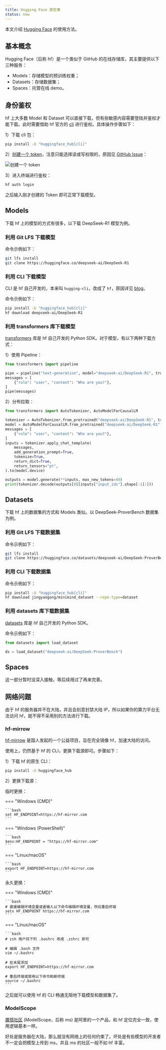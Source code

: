 ```yaml
---
title: Hugging Face 那些事
status: new
---
```


本文介绍 [Hugging Face](https://huggingface.co/) 的使用方法。

## 基本概念

Hugging Face（后称 hf）是一个类似于 GitHub 的在线存储库，其主要提供以下三种服务：

- Models：存储模型的预训练权重；
- Datasets：存储数据集；
- Spaces：托管在线 demo。

## 身份鉴权

hf 上大多数 Model 和 Dataset 可以直接下载，但有些敏感内容需要登陆并鉴权才能下载。此时需要借助 hf 官方的 [cli](https://huggingface.co/docs/huggingface_hub/en/guides/cli) 进行鉴权。具体操作步骤如下：

1）下载 cli 包：

```bash
pip install -U "huggingface_hub[cli]"
```

2）[创建一个 token](https://huggingface.co/settings/tokens)，注意只能选择读或写权限的，原因见 [GitHub Issue](https://github.com/huggingface/diffusers/issues/6223#issuecomment-2141411382)：

![创建一个 token](https://cdn.dwj601.cn/images/20250910144637890.png)

3）进入终端进行鉴权：

```bash
hf auth login
```

之后输入刚才创建的 Token 即可正常下载模型。

## Models

下载 hf 上的模型的方式有很多，以下载 DeepSeek-R1 模型为例。

### 利用 Git LFS 下载模型

命令示例如下：

```bash
git lfs install
git clone https://huggingface.co/deepseek-ai/DeepSeek-R1
```

### 利用 CLI 下载模型

CLI 是 hf 自己开发的，本来叫 `hugging-cli`，改成了 `hf`，原因详见 [blog](https://huggingface.co/blog/hf-cli)。

命令示例如下：

```bash
pip install -U "huggingface_hub[cli]"
hf download deepseek-ai/DeepSeek-R1
```

### 利用 transformers 库下载模型

[transformers](https://huggingface.co/docs/transformers/index) 库是 hf 自己开发的 Python SDK。对于模型，有以下两种下载方式：

1）使用 Pipeline：

```python
from transformers import pipeline

pipe = pipeline("text-generation", model="deepseek-ai/DeepSeek-R1", trust_remote_code=True)
messages = [
    {"role": "user", "content": "Who are you?"},
]
pipe(messages)
```

2）分布拉取：

```python
from transformers import AutoTokenizer, AutoModelForCausalLM

tokenizer = AutoTokenizer.from_pretrained("deepseek-ai/DeepSeek-R1", trust_remote_code=True)
model = AutoModelForCausalLM.from_pretrained("deepseek-ai/DeepSeek-R1", trust_remote_code=True)
messages = [
    {"role": "user", "content": "Who are you?"},
]
inputs = tokenizer.apply_chat_template(
	messages,
	add_generation_prompt=True,
	tokenize=True,
	return_dict=True,
	return_tensors="pt",
).to(model.device)

outputs = model.generate(**inputs, max_new_tokens=40)
print(tokenizer.decode(outputs[0][inputs["input_ids"].shape[-1]:]))
```

## Datasets

下载 hf 上的数据集的方式和 Models 类似。以 DeepSeek-ProverBench 数据集为例。

### 利用 Git LFS 下载数据集

命令示例如下：

```bash
git lfs install
git clone https://huggingface.co/datasets/deepseek-ai/DeepSeek-ProverBench
```

### 利用 CLI 下载数据集

命令示例如下：

```bash
pip install -U "huggingface_hub[cli]"
hf download jingyaogong/minimind_dataset --repo-type=dataset
```

### 利用 datasets 库下载数据集

[datasets](https://huggingface.co/docs/datasets/index) 库是 hf 自己开发的 Python SDK。

命令示例如下：

```python
from datasets import load_dataset

ds = load_dataset("deepseek-ai/DeepSeek-ProverBench")
```

## Spaces

这一部分暂时没深入接触，等后续用过了再来完善。

## 网络问题

由于 hf 的服务器并不在大陆，并且会刻意封禁大陆 IP，所以如果你的算力平台无法访问 hf，就不得不采用别的方法进行下载。

### hf-mirrow

[hf-mirrow](https://hf-mirror.com/) 是国人发起的一个公益项目，旨在完全镜像 hf，加速大陆的访问。

使用上，仍然基于 hf 的 CLI，更换下载源即可。步骤如下：

1）下载 hf 的原生 CLI：

```bash
pip install -U huggingface_hub
```

2）更换下载源：

临时更换：

=== "Windows (CMD)"

    ```bash
    set HF_ENDPOINT=https://hf-mirror.com
    ```

=== "Windows (PowerShell)"

    ```bash
    $env:HF_ENDPOINT = "https://hf-mirror.com"
    ```

=== "Linux/macOS"

    ```bash
    export HF_ENDPOINT=https://hf-mirror.com
    ```

永久更换：

=== "Windows (CMD)"

    ```bash
    # 直接编辑环境变量或者输入以下命令编辑环境变量，然后重启终端
    setx HF_ENDPOINT https://hf-mirror.com
    ```

=== "Linux/macOS"

    ```bash
    # zsh 用户将下列 .bashrc 改成 .zshrc 即可
    
    # 编辑 .bash 文件
    vim ~/.bashrc
    
    # 在末尾添加
    export HF_ENDPOINT=https://hf-mirror.com
    
    # 重启终端或使用以下命令刷新终端
    source ~/.bashrc
    ```

之后就可以使用 hf 的 CLI 畅通无阻地下载模型和数据集了。

### ModelScope

[魔搭社区](https://modelscope.cn/) (ModelScope，后称 ms) 是阿里的一个产品，和 hf 定位完全一致，使用逻辑基本一样。

好处是服务器在大陆，那么就没有网络上的任何约束了。坏处是有些模型的开发者不一定会把模型上传到 ms，并且 ms 的社区一般不如 hf 丰富。
